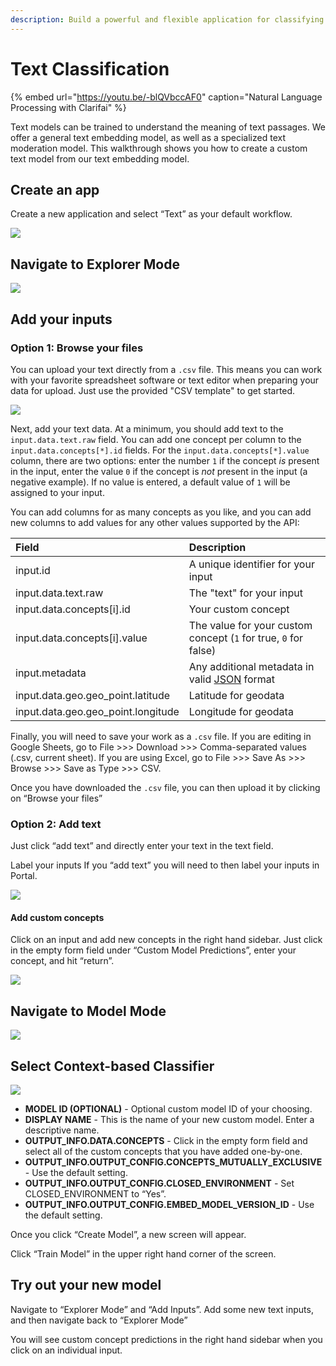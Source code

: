 ```yaml
---
description: Build a powerful and flexible application for classifying text passages.
---
```


# Text Classification

{% embed url="https://youtu.be/-blQVbccAF0" caption="Natural Language Processing with Clarifai" %}

Text models can be trained to understand the meaning of text passages. We offer a general text embedding model, as well as a specialized text moderation model. This walkthrough shows you how to create a custom text model from our text embedding model.

## Create an app

Create a new application and select “Text” as your default workflow.

![](../../.gitbook/assets/create_text.jpg)

## Navigate to Explorer Mode

![](../../.gitbook/assets/nav-to-explorer.jpg)

## Add your inputs

### Option 1: Browse your files

You can upload your text directly from a `.csv` file. This means you can work with your favorite spreadsheet software or text editor when preparing your data for upload. Just use the provided "CSV template" to get started.

![](../../.gitbook/assets/csv_template.jpg)

Next, add your text data. At a minimum, you should add text to the `input.data.text.raw` field. You can add one concept per column to the `input.data.concepts[*].id` fields. For the `input.data.concepts[*].value` column, there are two options: enter the number `1` if the concept _is_ present in the input, enter the value `0` if the concept is _not_ present in the input \(a negative example\). If no value is entered, a default value of `1` will be assigned to your input.

You can add columns for as many concepts as you like, and you can add new columns to add values for any other values supported by the API:

| Field | Description |
| :--- | :--- |
| input.id | A unique identifier for your input |
| input.data.text.raw | The "text" for your input |
| input.data.concepts\[i\].id | Your custom concept |
| input.data.concepts\[i\].value | The value for your custom concept \(`1` for true, `0` for false\) |
| input.metadata | Any additional metadata in valid [JSON](https://www.json.org/json-en.html) format |
| input.data.geo.geo\_point.latitude | Latitude for geodata |
| input.data.geo.geo\_point.longitude | Longitude for geodata |

Finally, you will need to save your work as a `.csv` file. If you are editing in Google Sheets, go to File &gt;&gt;&gt; Download &gt;&gt;&gt; Comma-separated values \(.csv, current sheet\). If you are using Excel, go to File &gt;&gt;&gt; Save As &gt;&gt;&gt; Browse &gt;&gt;&gt; Save as Type &gt;&gt;&gt; CSV.

Once you have downloaded the `.csv` file, you can then upload it by clicking on “Browse your files”

### Option 2: Add text

Just click “add text” and directly enter your text in the text field.

Label your inputs If you “add text” you will need to then label your inputs in Portal.

![](../../.gitbook/assets/browse_explorer.jpg)

#### Add custom concepts

Click on an input and add new concepts in the right hand sidebar. Just click in the empty form field under “Custom Model Predictions”, enter your concept, and hit “return”.

![](../../.gitbook/assets/label_concept.jpg)

## Navigate to Model Mode

![](../../.gitbook/assets/model_mode%20%285%29%20%285%29%20%287%29%20%287%29%20%283%29%20%283%29.jpg)

## Select Context-based Classifier

![](../../.gitbook/assets/sci_phil_context.jpg)

* **MODEL ID \(OPTIONAL\)** - Optional custom model ID of your choosing.
* **DISPLAY NAME** - This is the name of your new custom model. Enter a descriptive name.
* **OUTPUT\_INFO.DATA.CONCEPTS** - Click in the empty form field and select all of the custom concepts that you have added one-by-one.
* **OUTPUT\_INFO.OUTPUT\_CONFIG.CONCEPTS\_MUTUALLY\_EXCLUSIVE** - Use the default setting.
* **OUTPUT\_INFO.OUTPUT\_CONFIG.CLOSED\_ENVIRONMENT** - Set CLOSED\_ENVIRONMENT to “Yes”.
* **OUTPUT\_INFO.OUTPUT\_CONFIG.EMBED\_MODEL\_VERSION\_ID** - Use the default setting.

Once you click “Create Model”, a new screen will appear.

Click “Train Model” in the upper right hand corner of the screen.

## Try out your new model

Navigate to “Explorer Mode” and “Add Inputs”. Add some new text inputs, and then navigate back to “Explorer Mode”

You will see custom concept predictions in the right hand sidebar when you click on an individual input.


